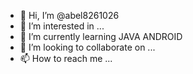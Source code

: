 - 👋 Hi, I’m @abel8261026
- 👀 I’m interested in ...
- 🌱 I’m currently learning JAVA ANDROID
- 💞️ I’m looking to collaborate on ...
- 📫 How to reach me ...

<!---
abel8261026/abel8261026 is a ✨ special ✨ repository because its `README.md` (this file) appears on your GitHub profile.
You can click the Preview link to take a look at your changes.
--->

